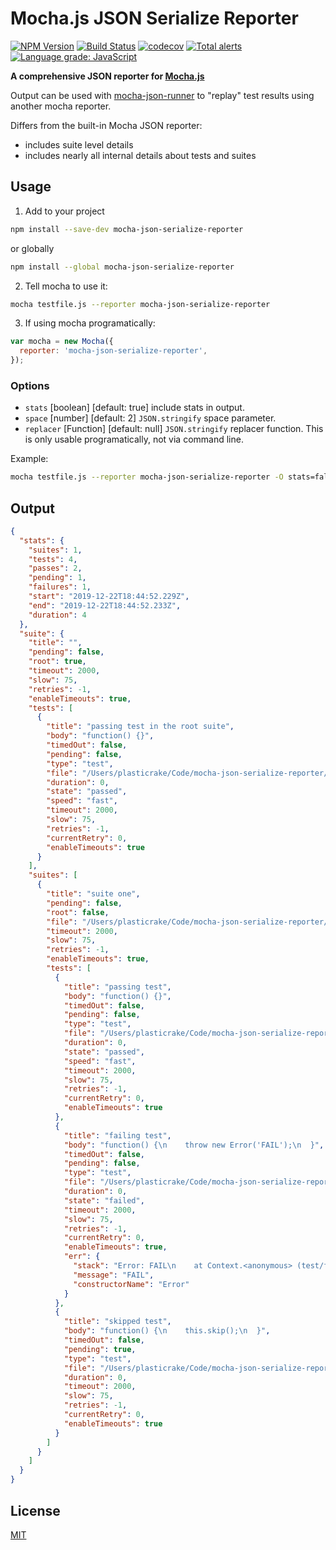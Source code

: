# Mocha.js JSON Serialize Reporter

[![NPM Version](https://img.shields.io/npm/v/mocha-json-serialize-reporter.svg)](https://www.npmjs.com/package/mocha-json-serialize-reporter)
[![Build Status](https://travis-ci.com/plasticrake/mocha-json-serialize-reporter.svg?branch=master)](https://travis-ci.com/plasticrake/mocha-json-serialize-reporter)
[![codecov](https://codecov.io/gh/plasticrake/mocha-json-serialize-reporter/branch/master/graph/badge.svg)](https://codecov.io/gh/plasticrake/mocha-json-serialize-reporter)
[![Total alerts](https://img.shields.io/lgtm/alerts/g/plasticrake/mocha-json-serialize-reporter.svg?logo=lgtm&logoWidth=18)](https://lgtm.com/projects/g/plasticrake/mocha-json-serialize-reporter/alerts/)
[![Language grade: JavaScript](https://img.shields.io/lgtm/grade/javascript/g/plasticrake/mocha-json-serialize-reporter.svg?logo=lgtm&logoWidth=18)](https://lgtm.com/projects/g/plasticrake/mocha-json-serialize-reporter/context:javascript)

**A comprehensive JSON reporter for [Mocha.js](https://mochajs.org/)**

Output can be used with [mocha-json-runner](https://github.com/plasticrake/mocha-json-runner) to "replay" test results using another mocha reporter.

Differs from the built-in Mocha JSON reporter:

- includes suite level details
- includes nearly all internal details about tests and suites

## Usage

1. Add to your project

```bash
npm install --save-dev mocha-json-serialize-reporter
```

or globally

```bash
npm install --global mocha-json-serialize-reporter
```

2. Tell mocha to use it:

```bash
mocha testfile.js --reporter mocha-json-serialize-reporter
```

3. If using mocha programatically:

```js
var mocha = new Mocha({
  reporter: 'mocha-json-serialize-reporter',
});
```

### Options

- `stats` \[boolean\] \[default: true\] include stats in output.
- `space` \[number\] \[default: 2\] `JSON.stringify` space parameter.
- `replacer` \[Function\] \[default: null\] `JSON.stringify` replacer function. This is only usable programatically, not via command line.

Example:

```bash
mocha testfile.js --reporter mocha-json-serialize-reporter -O stats=false -O space=0
```

## Output

```json
{
  "stats": {
    "suites": 1,
    "tests": 4,
    "passes": 2,
    "pending": 1,
    "failures": 1,
    "start": "2019-12-22T18:44:52.229Z",
    "end": "2019-12-22T18:44:52.233Z",
    "duration": 4
  },
  "suite": {
    "title": "",
    "pending": false,
    "root": true,
    "timeout": 2000,
    "slow": 75,
    "retries": -1,
    "enableTimeouts": true,
    "tests": [
      {
        "title": "passing test in the root suite",
        "body": "function() {}",
        "timedOut": false,
        "pending": false,
        "type": "test",
        "file": "/Users/plasticrake/Code/mocha-json-serialize-reporter/test/fixtures/mocha-test-simple.fixture.js",
        "duration": 0,
        "state": "passed",
        "speed": "fast",
        "timeout": 2000,
        "slow": 75,
        "retries": -1,
        "currentRetry": 0,
        "enableTimeouts": true
      }
    ],
    "suites": [
      {
        "title": "suite one",
        "pending": false,
        "root": false,
        "file": "/Users/plasticrake/Code/mocha-json-serialize-reporter/test/fixtures/mocha-test-simple.fixture.js",
        "timeout": 2000,
        "slow": 75,
        "retries": -1,
        "enableTimeouts": true,
        "tests": [
          {
            "title": "passing test",
            "body": "function() {}",
            "timedOut": false,
            "pending": false,
            "type": "test",
            "file": "/Users/plasticrake/Code/mocha-json-serialize-reporter/test/fixtures/mocha-test-simple.fixture.js",
            "duration": 0,
            "state": "passed",
            "speed": "fast",
            "timeout": 2000,
            "slow": 75,
            "retries": -1,
            "currentRetry": 0,
            "enableTimeouts": true
          },
          {
            "title": "failing test",
            "body": "function() {\n    throw new Error('FAIL');\n  }",
            "timedOut": false,
            "pending": false,
            "type": "test",
            "file": "/Users/plasticrake/Code/mocha-json-serialize-reporter/test/fixtures/mocha-test-simple.fixture.js",
            "duration": 0,
            "state": "failed",
            "timeout": 2000,
            "slow": 75,
            "retries": -1,
            "currentRetry": 0,
            "enableTimeouts": true,
            "err": {
              "stack": "Error: FAIL\n    at Context.<anonymous> (test/fixtures/mocha-test-simple.fixture.js:7:11)\n    at processImmediate (internal/timers.js:439:21)",
              "message": "FAIL",
              "constructorName": "Error"
            }
          },
          {
            "title": "skipped test",
            "body": "function() {\n    this.skip();\n  }",
            "timedOut": false,
            "pending": true,
            "type": "test",
            "file": "/Users/plasticrake/Code/mocha-json-serialize-reporter/test/fixtures/mocha-test-simple.fixture.js",
            "duration": 0,
            "timeout": 2000,
            "slow": 75,
            "retries": -1,
            "currentRetry": 0,
            "enableTimeouts": true
          }
        ]
      }
    ]
  }
}
```

## License

[MIT](LICENSE)
